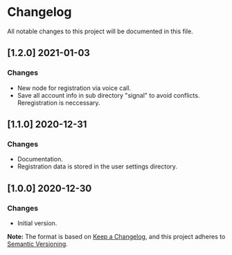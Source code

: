 # Changelog
All notable changes to this project will be documented in this file.

## [1.2.0] 2021-01-03
### Changes
- New node for registration via voice call.
- Save all account info in sub directory "signal" to avoid conflicts. Reregistration is neccessary.

## [1.1.0] 2020-12-31
### Changes
 - Documentation.
 - Registration data is stored in the user settings directory.

## [1.0.0] 2020-12-30
### Changes
 - Initial version.

**Note:** The format is based on [Keep a Changelog](https://keepachangelog.com/en/1.0.0/), and this project adheres to [Semantic Versioning](https://semver.org/spec/v2.0.0.html).
